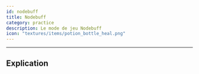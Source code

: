 ```yaml
---
id: nodebuff
title: Nodebuff
category: practice
description: Le mode de jeu Nodebuff 
icon: "textures/items/potion_bottle_heal.png"
---
```

___

## Explication
